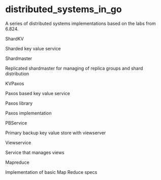# distributed_systems_in_go
A series of distributed systems implementations based on the labs from 6.824.

ShardKV

Sharded key value service

Shardmaster

Replicated shardmaster for managing of replica groups and shard distribution

KVPaxos

Paxos based key value service

Paxos library

Paxos implementation

PBService

Primary backup key value store with viewserver

Viewservice

Service that manages views

Mapreduce

Implementation of basic Map Reduce specs
